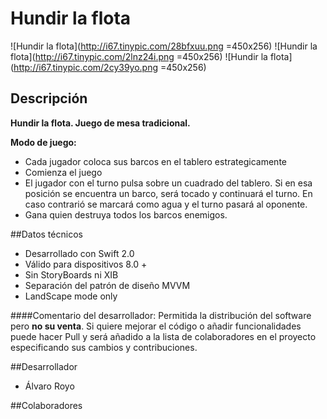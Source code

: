 # Hundir la flota

![Hundir la flota](http://i67.tinypic.com/28bfxuu.png =450x256)
![Hundir la flota](http://i67.tinypic.com/2lnz24i.png =450x256)
![Hundir la flota](http://i67.tinypic.com/2cy39yo.png =450x256)

## Descripción

**Hundir la flota. Juego de mesa tradicional.**

**Modo de juego:**

- Cada jugador coloca sus barcos en el tablero estrategicamente
- Comienza el juego
- El jugador con el turno pulsa sobre un cuadrado del tablero. Si en esa posición se encuentra un barco, será tocado y continuará el turno. En caso contrarió se marcará como agua y el turno pasará al oponente.
- Gana quien destruya todos los barcos enemigos.

##Datos técnicos
- Desarrollado con Swift 2.0
- Válido para dispositivos 8.0 +
- Sin StoryBoards ni XIB
- Separación del patrón de diseño MVVM
- LandScape mode only

####Comentario del desarrollador:
Permitida la distribución del software pero **no su venta**.
Si quiere mejorar el código o añadir funcionalidades puede hacer Pull y será añadido a la lista de colaboradores en el proyecto especificando sus cambios y contribuciones.

##Desarrollador
- Álvaro Royo

##Colaboradores